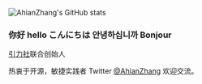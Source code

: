  ![AhianZhang's GitHub stats](https://github-readme-stats.vercel.app/api?username=AhianZhang&show_icons=true&theme=gruvbox)


### 你好 hello こんにちは 안녕하십니까 Bonjour
[引力社](https://www.yinli.work)联合创始人

热衷于开源，敏捷实践者 Twitter [@AhianZhang](https://twitter.com/AhianZhang) 欢迎交流。
